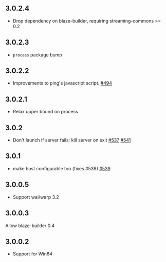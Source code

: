 ## 3.0.2.4

* Drop dependency on blaze-builder, requiring streaming-commons >= 0.2

## 3.0.2.3

* `process` package bump

## 3.0.2.2

* Improvements to ping's javascript script. [#494](https://github.com/yesodweb/wai/pull/494)

## 3.0.2.1

* Relax upper bound on process

## 3.0.2

* Don't launch if server fails; kill server on exit [#537](https://github.com/yesodweb/wai/issues/537) [#541](https://github.com/yesodweb/wai/pull/541)

## 3.0.1

* make host configurable too (fixes #538) [#539](https://github.com/yesodweb/wai/pull/539)

## 3.0.0.5

* Support wai/warp 3.2

## 3.0.0.3

Allow blaze-builder 0.4

## 3.0.0.2

* Support for Win64
